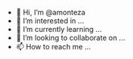 - 👋 Hi, I’m @amonteza
- 👀 I’m interested in ...
- 🌱 I’m currently learning ...
- 💞️ I’m looking to collaborate on ...
- 📫 How to reach me ...

<!---
amonteza/amonteza is a ✨ special ✨ repository because its `README.md` (this file) appears on your GitHub profile.
You can click the Preview link to take a look at your changes.
--->
